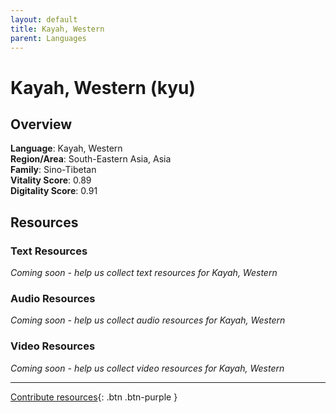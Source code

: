 ```yaml
---
layout: default
title: Kayah, Western
parent: Languages
---
```


# Kayah, Western (kyu)

## Overview

**Language**: Kayah, Western  
**Region/Area**: South-Eastern Asia, Asia  
**Family**: Sino-Tibetan  
**Vitality Score**: 0.89  
**Digitality Score**: 0.91  

## Resources

### Text Resources
*Coming soon - help us collect text resources for Kayah, Western*

### Audio Resources
*Coming soon - help us collect audio resources for Kayah, Western*

### Video Resources
*Coming soon - help us collect video resources for Kayah, Western*

---

[Contribute resources](https://fairtrain.github.io/){: .btn .btn-purple }
